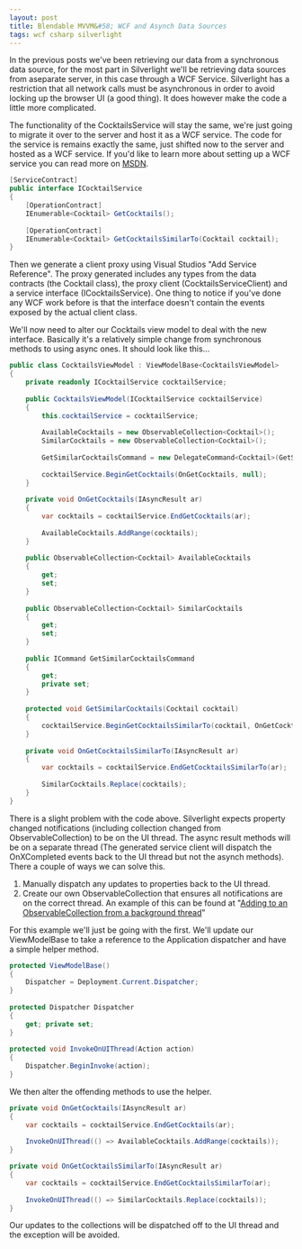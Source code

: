 ```yaml
---
layout: post
title: Blendable MVVM&#58; WCF and Asynch Data Sources
tags: wcf csharp silverlight
---
```


In the previous posts we've been retrieving our data from a synchronous data source, for the most part in Silverlight we'll be retrieving data sources from aseparate server, in this case through a WCF Service. Silverlight has a restriction that all network calls must be asynchronous in order to avoid locking up the browser UI (a good thing). It does however make the code a little more complicated.

The functionality of the CocktailsService will stay the same, we're just going to migrate it over to the server and host it as a WCF service. The code for the service is remains exactly the same, just shifted now to the server and hosted as a WCF service. If you'd like to learn more about setting up a WCF service you can read more on [MSDN](http://msdn.microsoft.com/en-us/magazine/cc794260.aspx).

``` csharp
[ServiceContract]
public interface ICocktailService
{
    [OperationContract]
    IEnumerable<Cocktail> GetCocktails();
 
    [OperationContract]
    IEnumerable<Cocktail> GetCocktailsSimilarTo(Cocktail cocktail);
}
```

Then we generate a client proxy using Visual Studios "Add Service Reference". The proxy generated includes any types from the data contracts (the Cocktail class), the proxy client (CocktailsServiceClient) and a service interface (ICocktailsService). One thing to notice if you've done any WCF work before is that the interface doesn't contain the events exposed by the actual client class.

We'll now need to alter our Cocktails view model to deal with the new interface. Basically it's a relatively simple change from synchronous methods to using async ones. It should look like this...

``` csharp
public class CocktailsViewModel : ViewModelBase<CocktailsViewModel>
{
    private readonly ICocktailService cocktailService;
 
    public CocktailsViewModel(ICocktailService cocktailService)
    {
        this.cocktailService = cocktailService;
 
        AvailableCocktails = new ObservableCollection<Cocktail>();
        SimilarCocktails = new ObservableCollection<Cocktail>();
 
        GetSimilarCocktailsCommand = new DelegateCommand<Cocktail>(GetSimilarCocktails);
 
        cocktailService.BeginGetCocktails(OnGetCocktails, null);
    }
 
    private void OnGetCocktails(IAsyncResult ar)
    {
        var cocktails = cocktailService.EndGetCocktails(ar);
 
        AvailableCocktails.AddRange(cocktails);
    }
 
    public ObservableCollection<Cocktail> AvailableCocktails
    {
        get;
        set;
    }
 
    public ObservableCollection<Cocktail> SimilarCocktails
    {
        get;
        set;
    }
 
    public ICommand GetSimilarCocktailsCommand
    {
        get;
        private set;
    }
 
    protected void GetSimilarCocktails(Cocktail cocktail)
    {
        cocktailService.BeginGetCocktailsSimilarTo(cocktail, OnGetCocktailsSimilarTo, null);
    }
 
    private void OnGetCocktailsSimilarTo(IAsyncResult ar)
    {
        var cocktails = cocktailService.EndGetCocktailsSimilarTo(ar);
 
        SimilarCocktails.Replace(cocktails);
    }
}
```

There is a slight problem with the code above. Silverlight expects property changed notifications (including collection changed from ObservableCollection) to be on the UI thread. The async result methods will be on a separate thread (The generated service client will dispatch the OnXCompleted events back to the UI thread but not the asynch methods). There a couple of ways we can solve this.

1. Manually dispatch any updates to properties back to the UI thread.
2. Create our own ObservableCollection that ensures all notifications are on the correct thread. An example of this can be found at "[Adding to an ObservableCollection from a background thread](http://www.julmar.com/blog/mark/2009/04/01/AddingToAnObservableCollectionFromABackgroundThread.aspx)"

For this example we'll just be going with the first. We'll update our ViewModelBase to take a reference to the Application dispatcher and have a simple helper method.

``` csharp
protected ViewModelBase()
{
    Dispatcher = Deployment.Current.Dispatcher;
}
 
protected Dispatcher Dispatcher
{
    get; private set;
}
 
protected void InvokeOnUIThread(Action action)
{
    Dispatcher.BeginInvoke(action);
}
```

We then alter the offending methods to use the helper.

``` csharp
private void OnGetCocktails(IAsyncResult ar)
{
    var cocktails = cocktailService.EndGetCocktails(ar);
 
    InvokeOnUIThread(() => AvailableCocktails.AddRange(cocktails));
}

private void OnGetCocktailsSimilarTo(IAsyncResult ar)
{
    var cocktails = cocktailService.EndGetCocktailsSimilarTo(ar);
 
    InvokeOnUIThread(() => SimilarCocktails.Replace(cocktails));
}
```

Our updates to the collections will be dispatched off to the UI thread and the exception will be avoided.
